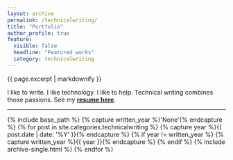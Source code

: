 ```yaml
---
layout: archive
permalink: /technicalwriting/
title: "Portfolio"
author_profile: true
feature:
  visible: false
  headline: "Featured works"
  category: technicalwriting
---
```


{{ page.excerpt | markdownify }}

I like to write. I like technology. I like to help. Technical 
writing combines those passions. See my **[resume here](/resume/)**.

---

<div class="grid__wrapper">
{% include base_path %}
{% capture written_year %}'None'{% endcapture %}
{% for post in site.categories.technicalwriting %}
  {% capture year %}{{ post.date | date: '%Y' }}{% endcapture %}
  {% if year != written_year %}
    {% capture written_year %}{{ year }}{% endcapture %}
  {% endif %}
  {% include archive-single.html %}
{% endfor %}
</div>
